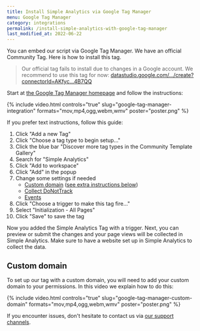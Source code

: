 ```yaml
---
title: Install Simple Analytics via Google Tag Manager
menu: Google Tag Manager
category: integrations
permalink: /install-simple-analytics-with-google-tag-manager
last_modified_at: 2022-06-22
---
```


You can embed our script via Google Tag Manager. We have an official Community Tag. Here is how to install this tag.

<blockquote class="red" markdown="1">

Our official tag fails to install due to changes in a Google account. We recommend to use this tag for now: [datastudio.google.com/.../create?connectorId=AKfyc...4B7QQ](https://datastudio.google.com/u/0/datasources/create?connectorId=AKfycbyswyUWn2yxh69Xd9yitZpPB8RtRKla7nf_5avHmEB2-1wE3kA5GlmoipJ9WRAt74B7QQ)

</blockquote>

Start at [the Google Tag Manager homepage](https://tagmanager.google.com) and follow the instructions:

{%
  include video.html
  controls="true"
  slug="google-tag-manager-integration"
  formats="mov,mp4,ogg,webm,wmv"
  poster="poster.png"
%}

If you prefer text instructions, follow this guide:

1. Click "Add a new Tag"
1. Click "Choose a tag type to begin setup..."
1. Click the blue bar "Discover more tag types in the Community Template Gallery"
1. Search for "Simple Analytics"
1. Click "Add to workspace"
1. Click "Add" in the popup
1. Change some settings if needed
   - [Custom domain](/bypass-ad-blockers) ([see extra instructions below](#custom-domain))
   - [Collect DoNotTrack](/dnt)
   - [Events](/events)
1. Click "Choose a trigger to make this tag fire..."
1. Select "Initialization - All Pages"
1. Click "Save" to save the tag

Now you added the Simple Analytics Tag with a trigger. Next, you can preview or submit the changes and your page views will be collected in Simple Analytics. Make sure to have a website set up in Simple Analytics to collect the data.

## Custom domain

To set up our tag with a custom domain, you will need to add your custom domain to your permissions. In this video we explain how to do this:

{%
  include video.html
  controls="true"
  slug="google-tag-manager-custom-domain"
  formats="mov,mp4,ogg,webm,wmv"
  poster="poster.png"
%}

If you encounter issues, don't hesitate to contact us via [our support channels](https://simpleanalytics.com/contact).
